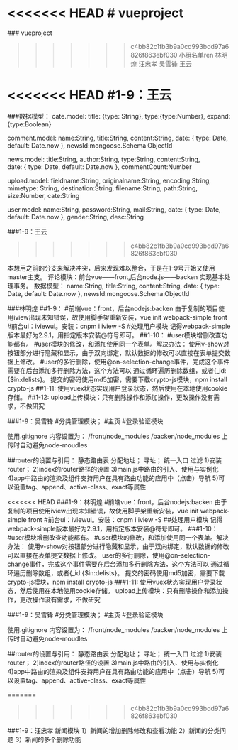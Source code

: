 <<<<<<< HEAD
﻿# vueproject
=======
﻿### vueproject
>>>>>>> c4bb82c1fb3b9a0cd993bdd97a6826f863ebf030
小组名单ren
林明煌
汪忠孝
吴雪锋
王云

<<<<<<< HEAD
#1-9：王云
=======
###数据模型：
cate.model:
    title: {type: String},
    type:{type:Number},
    expand:{type:Boolean}

comment.model:
    name:String,
    title:String,
    content:String, 
    date: { type: Date, default: Date.now },
    newsId:mongoose.Schema.ObjectId

news.model:
    title:String,
    author:String,
    type:String,
    content:String,  
    date: { type: Date, default: Date.now },
    commentCount:Number

upload.model:
    fieldname:String,
    originalname:String,
    encoding:String,
    mimetype: String,
    destination:String,
    filename:String,
    path:String,
    size:Number,
    cate:String

user.model:
    name:String,
    password:String,
    mail:String,
    date: { type: Date, default: Date.now },
    gender:String,
    desc:String




###1-9：王云
>>>>>>> c4bb82c1fb3b9a0cd993bdd97a6826f863ebf030

本想用之前的分支来解决冲突，后来发现难以整合，于是在1-9号开始又使用master主支。
评论模块：前台vue——front,后台node.js——backen
实现基本处理事务。
数据模型：
    name:String,
    title:String,
    content:String, 
    date: { type: Date, default: Date.now },
    newsId:mongoose.Schema.ObjectId


###林明煌
##1-9：
#前端vue：front，后台nodejs:backen
    由于复制的项目使用iview出现未知错误，故使用脚手架重新安装，vue init webpack-simple front
#前台ui：iviewui。安装：cnpm i iview -S
#处理用户模块
    记得webpack-simple版本最好为2.9.1，用指定版本安装@符号即可。
##1-10：
#user模块增删改查功能都有。
#user模块的修改，和添加使用同一个表单。解决办法：
    使用v-show对按钮部分进行隐藏和显示，由于双向绑定，默认数据的修改可以直接在表单提交数据上修改。
#user的多行删除，使用@on-selection-change事件，完成这个事件需要在后台添加多行删除方法，这个方法可以
    通过循环遍历删除数组，或者{_id:{$in:delists}。
    提交的密码使用md5加密，需要下载crypto-js模块，npm install crypto-js
##1-11:
    使用vuex状态实现用户登录状态，然后使用在本地使用cookie存储。
##1-12:
    upload上传模块：只有删除操作和添加操作，更改操作没有需求，不做研究
    
###1-9：吴雪锋
#分类管理模块；
#主页
#登录验证模块

使用.gitignore
内容设置为： /front/node_modules
            /backen/node_modules
上传时自动避免node-moudles


##router的设置与引用：
    静态路由表
    分配地址；
    寻址；
    统一入口
    过滤
1)安装router；
2)index的router路径的设置
3)main.js中路由的引入、使用与实例化
4)app中路由的渲染及组件支持用户在具有路由功能的应用中（点击）导航
5)可以设置tag、append、active-class、exact等属性


<<<<<<< HEAD
###1-9：林明煌
#前端vue：front，后台nodejs:backen
由于复制的项目使用iview出现未知错误，故使用脚手架重新安装，vue init webpack-simple front
#前台ui：iviewui。安装：cnpm i iview -S
##处理用户模块
记得webpack-simple版本最好为2.9.1，用指定版本安装@符号即可。
###1-10：
#user模块增删改查功能都有。
#user模块的修改，和添加使用同一个表单。解决办法：
使用v-show对按钮部分进行隐藏和显示，由于双向绑定，默认数据的修改可以直接在表单提交数据上修改。
user的多行删除，使用@on-selection-change事件，完成这个事件需要在后台添加多行删除方法，这个方法可以
通过循环遍历删除数组，或者{_id:{$in:delists}。
提交的密码使用md5加密，需要下载crypto-js模块，npm install crypto-js
###1-11:
使用vuex状态实现用户登录状态，然后使用在本地使用cookie存储。
upload上传模块：只有删除操作和添加操作，更改操作没有需求，不做研究


###1-9：吴雪锋
#分类管理模块；
#主页
#登录验证模块

使用.gitignore
内容设置为： /front/node_modules
            /backen/node_modules
上传时自动避免node-moudles


##router的设置与引用：
    静态路由表
    分配地址；
    寻址；
    统一入口
    过滤
1)安装router；
2)index的router路径的设置
3)main.js中路由的引入、使用与实例化
4)app中路由的渲染及组件支持用户在具有路由功能的应用中（点击）导航
5)可以设置tag、append、active-class、exact等属性


=======
>>>>>>> c4bb82c1fb3b9a0cd993bdd97a6826f863ebf030

###1-9：汪忠孝
新闻模块
1）新闻的增加删除修改和查看功能
2）新闻的分类问题
3）新闻的多个删除功能
